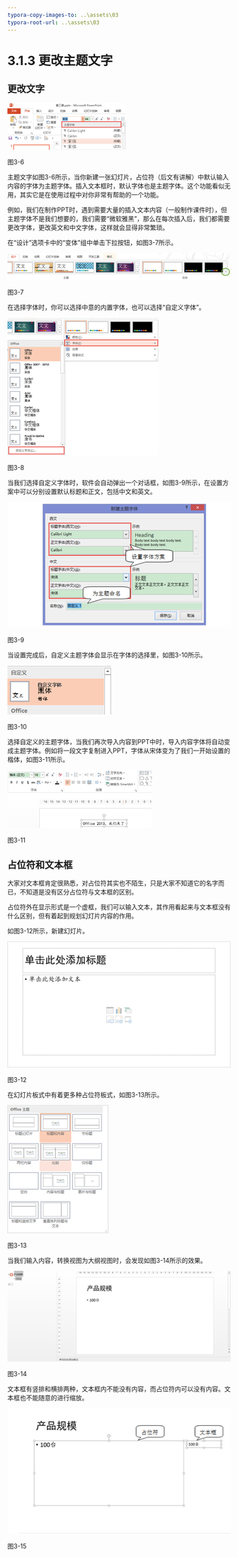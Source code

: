 ```yaml
---
typora-copy-images-to: ..\assets\03
typora-root-url: ..\assets\03
---
```


# 3.1.3  更改主题文字

## 更改文字

![img](../../../.gitbook/assets/image008%20%281%29.png)

图3-6

主题文字如图3-6所示，当你新建一张幻灯片，占位符（后文有讲解）中默认输入内容的字体为主题字体。插入文本框时，默认字体也是主题字体。这个功能看似无用，其实它是在使用过程中对你非常有帮助的一个功能。

例如，我们在制作PPT时，遇到需要大量的插入文本内容（一般制作课件时），但主题字体不是我们想要的，我们需要“微软雅黑”，那么在每次插入后，我们都需要更改字体，更改英文和中文字体，这样就会显得非常繁琐。

在“设计”选项卡中的“变体”组中单击下拉按钮，如图3-7所示。

![img](../../../.gitbook/assets/image009%20%283%29.png)

图3-7

在选择字体时，你可以选择中意的内置字体，也可以选择“自定义字体”。

![img](../../../.gitbook/assets/image010.png)

图3-8

当我们选择自定义字体时，软件会自动弹出一个对话框，如图3-9所示，在设置方案中可以分别设置默认标题和正文，包括中文和英文。

![1565873680731](../../../.gitbook/assets/1565873680731.png)

图3-9

当设置完成后，自定义主题字体会显示在字体的选择里，如图3-10所示。

![img](../../../.gitbook/assets/image014%20%281%29.png)

图3-10

选择自定义的主题字体，当我们再次导入内容到PPT中时，导入内容字体将自动变成主题字体。例如将一段文字复制进入PPT，字体从宋体变为了我们一开始设置的楷体，如图3-11所示。

![img](../../../.gitbook/assets/image015%20%282%29.png)

图3-11

## **占位符和文本框**

大家对文本框肯定很熟悉，对占位符其实也不陌生，只是大家不知道它的名字而已，不知道是没有区分占位符与文本框的区别。

占位符外在显示形式是一个虚框，我们可以输入文本，其作用看起来与文本框没有什么区别，但有着起到规划幻灯片内容的作用。

如图3-12所示，新建幻灯片。

![img](../../../.gitbook/assets/image016.png)

图3-12

在幻灯片板式中有着更多种占位符板式，如图3-13所示。

![img](../../../.gitbook/assets/image017.png)

图3-13

当我们输入内容，转换视图为大纲视图时，会发现如图3-14所示的效果。

![img](../../../.gitbook/assets/image018.png)

图3-14

文本框有竖排和横排两种，文本框内不能没有内容，而占位符内可以没有内容。文本框也不能随意的进行缩放。

![1565873742768](../../../.gitbook/assets/1565873742768.png)

图3-15

